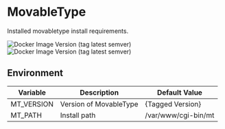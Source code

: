 # MovableType

Installed movabletype install requirements.

![Docker Image Version (tag latest semver)](https://img.shields.io/docker/v/wiwai/movabletype/7.4.0)
![Docker Image Version (tag latest semver)](https://img.shields.io/docker/v/wiwai/movabletype/6.7.0)

## Environment

| Variable | Description | Default Value |
| -------- | ----------- | ------------- |
|MT\_VERSION|Version of MovableType|{Tagged Version}|
|MT\_PATH|Install path|/var/www/cgi-bin/mt|

